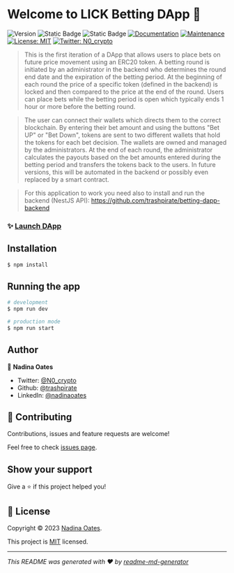 # Welcome to LICK Betting DApp 👋
![Version](https://img.shields.io/badge/version-1.1.0-blue.svg?cacheSeconds=2592000)
![Static Badge](https://img.shields.io/badge/npm%2C%20v9.8.1)
![Static Badge](https://img.shields.io/badge/node%2C%20v18.17.0)
[![Documentation](https://img.shields.io/badge/documentation-yes-brightgreen.svg)](https://github.com/trashpirate/betting-dapp-frontend#readme)
[![Maintenance](https://img.shields.io/badge/Maintained%3F-yes-green.svg)](https://github.com/trashpirate/betting-dapp-frontend/graphs/commit-activity)
[![License: MIT](https://img.shields.io/github/license/trashpirate/betting-dapp-frontend)](https://github.com/trashpirate/betting-dapp-frontend/blob/master/LICENSE)
[![Twitter: N0\_crypto](https://img.shields.io/twitter/follow/N0\_crypto.svg?style=social)](https://twitter.com/N0\_crypto)

> This is the first iteration of a DApp that allows users to place bets on future price movement using an ERC20 token. A betting round is initiated by an administrator in the backend who determines the round end date and the expiration of the betting period. At the beginning of each round the price of a specific token (defined in the backend) is locked and then compared to the price at the end of the round. Users can place bets while the betting period is open which typically ends 1 hour or more before the betting round. 

> The user can connect their wallets which directs them to the correct blockchain. By entering their bet amount and using the buttons "Bet UP" or "Bet Down", tokens are sent to two different wallets that hold the tokens for each bet decision. The wallets are owned and managed by the administrators. At the end of each round, the administrator calculates the payouts based on the bet amounts entered during the betting period and transfers the tokens back to the users. In future versions, this will be automated in the backend or possibly even replaced by a smart contract.

> For this application to work you need also to install and run the backend (NestJS API): https://github.com/trashpirate/betting-dapp-backend

### ✨ [Launch DApp](https://play.petlfg.com)

## Installation

```bash
$ npm install
```

## Running the app

```bash
# development
$ npm run dev

# production mode
$ npm run start
```


## Author

👤 **Nadina Oates**

* Twitter: [@N0\_crypto](https://twitter.com/N0\_crypto)
* Github: [@trashpirate](https://github.com/trashpirate)
* LinkedIn: [@nadinaoates](https://linkedin.com/in/nadinaoates)

## 🤝 Contributing

Contributions, issues and feature requests are welcome!

Feel free to check [issues page](https://github.com/trashpirate/betting-dapp-frontend/issues). 

## Show your support

Give a ⭐️ if this project helped you!


## 📝 License

Copyright © 2023 [Nadina Oates](https://github.com/trashpirate).

This project is [MIT](https://github.com/trashpirate/betting-dapp-frontend/blob/master/LICENSE) licensed.

***
_This README was generated with ❤️ by [readme-md-generator](https://github.com/kefranabg/readme-md-generator)_

